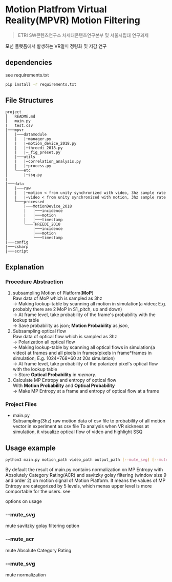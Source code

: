 # Motion Platfrom Virtual Reality(MPVR) Motion Filtering
> ETRI SW콘텐츠연구소 차세대콘텐츠연구본부 및 서울시립대 연구과제

모션 플랫폼에서 발생하는 VR멀미 정량화 및 저감 연구

## dependencies
see requirements.txt

```sh
pip install -r requirements.txt
```

## File Structures
```
project
│   README.md
│   main.py
|   test.csv
|───mpvr
│   |───datamodule
│   |   |─manager.py
│   |   |─motion_device_2018.py
│   |   |─threedi_2018.py
│   |   |─_fig_preset.py
│   |───utils
│   |   |─correlation_analysis.py
│   |   |─process.py
│   └───etc
│       |─ssq.py
|
|───data
│   |───raw
│   |   |─motion < from unity synchronized with video, 3hz sample rate
│   |   |─video < from unity synchronized with motion, 3hz sample rate
│   └───processed
│       |───MotionDevice_2018
│       |   |───incidence
│       |   |───motion
│       |   |───timestamp
│       └───THREEDI_2018
│           |───incidence
│           |───motion
│           └───timestamp
|───config
|───csharp
|───script
```

## Explanation

### Procedure Abstraction

1. subsampling Motion of Platform(**MoP**)  
   Raw data of MoP which is sampled as 3hz  
&#8594;   Making lookup-table by scanning all motion in simulation(a video; E.g. probably there are 2 MoP in S1_pitch, up and down)   
&#8594;   At frame level, take probability of the frame's probability with the lookup table  
&#8594;   Save probability as json; **Motion Probability** as *json*,  
2. Subsampling optical flow  
   Raw data of optical flow which is sampled as 3hz  
&#8594;   Polarization all optical flow  
&#8594;   Making lookup-table by scanning all optical flows in simulation(a video) at frames and all pixels in frames(pixels in frame\*frames in simulation; E.g. 1024\*768\*60 at 20s simulation)  
&#8594;   At frame level, take probability of the polarized pixel's optical flow with the lookup table  
&#8594;   Store **Optical Probability** in *memory*.
3. Calculate MP Entropy and entropy of optical flow   
   With **Motion Probability** and **Optical Probability**  
&#8594;   Make MP Entropy at a frame and entropy of optical flow at a frame  

### Project Files

- main.py  
Subsampling(3hz) raw motion data of csv file to probability of all motion vector in experiment as csv file
To analysis when VR sickness at simulation, it visualize optical flow of video and highlight SSQ


## Usage example
```sh
python3 main.py motion_path video_path output_path [--mute_svg] [--mute_acr] [--mute_norm]
```
By default the result of main.py contains normalization on MP Entropy with Absolutely Category Rating(ACR) and savitzky golay filtering (window size 9 and order 2) on motion signal of Motion Platform. It means the values of MP Entropy are categorized by 5 levels, which menas upper level is more comportable for the users. see

options on usage
### --mute_svg
mute savitzky golay filtering option
### --mute_acr
mute Absolute Category Rating
### --mute_svg
mute normalization

